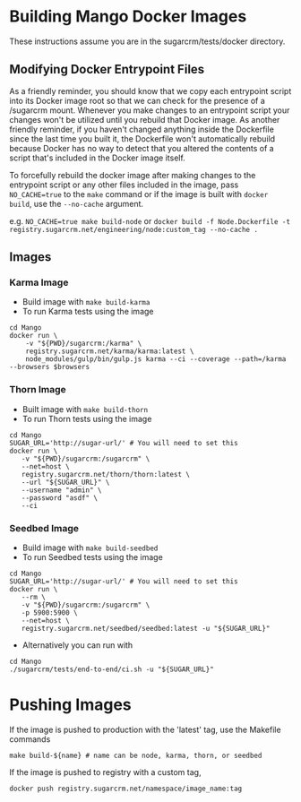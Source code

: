 # Building Mango Docker Images

These instructions assume you are in the sugarcrm/tests/docker directory.

## Modifying Docker Entrypoint Files

As a friendly reminder, you should know that we copy each entrypoint script
into its Docker image root so that we can check for the presence of a /sugarcrm
mount. Whenever you make changes to an entrypoint script your changes won't be
utilized until you rebuild that Docker image. As another friendly reminder, if
you haven't changed anything inside the Dockerfile since the last time you
built it, the Dockerfile won't automatically rebuild because Docker has no way
to detect that you altered the contents of a script that's included in the
Docker image itself.

To forcefully rebuild the docker image after making changes to the entrypoint
script or any other files included in the image, pass `NO_CACHE=true` to the
`make` command or if the image is built with `docker build`, use the
`--no-cache` argument.

e.g. `NO_CACHE=true make build-node` or
`docker build -f Node.Dockerfile -t registry.sugarcrm.net/engineering/node:custom_tag --no-cache .`

## Images

### Karma Image

* Build image with `make build-karma`
* To run Karma tests using the image
```
cd Mango
docker run \
    -v "${PWD}/sugarcrm:/karma" \
    registry.sugarcrm.net/karma/karma:latest \
    node_modules/gulp/bin/gulp.js karma --ci --coverage --path=/karma --browsers $browsers
```

### Thorn Image

* Built image with `make build-thorn`
* To run Thorn tests using the image
```
cd Mango
SUGAR_URL='http://sugar-url/' # You will need to set this
docker run \
   -v "${PWD}/sugarcrm:/sugarcrm" \
   --net=host \
   registry.sugarcrm.net/thorn/thorn:latest \
   --url "${SUGAR_URL}" \
   --username "admin" \
   --password "asdf" \
   --ci
```

### Seedbed Image

* Build image with `make build-seedbed`
* To run Seedbed tests using the image
```
cd Mango
SUGAR_URL='http://sugar-url/' # You will need to set this
docker run \
   --rm \
   -v "${PWD}/sugarcrm:/sugarcrm" \
   -p 5900:5900 \
   --net=host \
   registry.sugarcrm.net/seedbed/seedbed:latest -u "${SUGAR_URL}"
```
* Alternatively you can run with
```
cd Mango
./sugarcrm/tests/end-to-end/ci.sh -u "${SUGAR_URL}" 
```

# Pushing Images

If the image is pushed to production with the 'latest' tag, use the Makefile commands

```
make build-${name} # name can be node, karma, thorn, or seedbed
```

If the image is pushed to registry with a custom tag,
```
docker push registry.sugarcrm.net/namespace/image_name:tag
```
